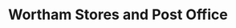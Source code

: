 ---
title: "Wortham Stores and Post Office"
url: /diss/wortham-stores-and-post-office/
shop: convenience
---